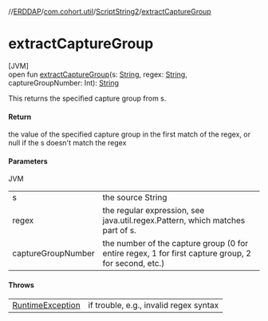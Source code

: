 //[ERDDAP](../../../index.md)/[com.cohort.util](../index.md)/[ScriptString2](index.md)/[extractCaptureGroup](extract-capture-group.md)

# extractCaptureGroup

[JVM]\
open fun [extractCaptureGroup](extract-capture-group.md)(s: [String](https://docs.oracle.com/en/java/javase/21/docs/api/java.base/java/lang/String.html), regex: [String](https://docs.oracle.com/en/java/javase/21/docs/api/java.base/java/lang/String.html), captureGroupNumber: Int): [String](https://docs.oracle.com/en/java/javase/21/docs/api/java.base/java/lang/String.html)

This returns the specified capture group from s.

#### Return

the value of the specified capture group in the first match of the regex, or null if the s doesn't match the regex

#### Parameters

JVM

| | |
|---|---|
| s | the source String |
| regex | the regular expression, see java.util.regex.Pattern, which matches part of s. |
| captureGroupNumber | the number of the capture group (0 for entire regex, 1 for first capture group, 2 for second, etc.) |

#### Throws

| | |
|---|---|
| [RuntimeException](https://docs.oracle.com/en/java/javase/21/docs/api/java.base/java/lang/RuntimeException.html) | if trouble, e.g., invalid regex syntax |